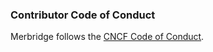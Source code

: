 ### Contributor Code of Conduct

Merbridge follows the [CNCF Code of Conduct](https://github.com/cncf/foundation/blob/main/code-of-conduct.md).
